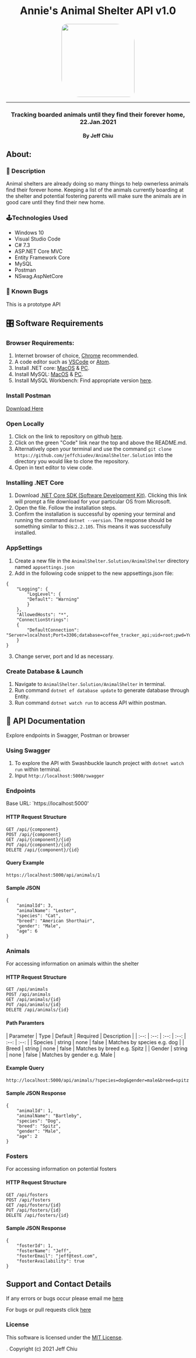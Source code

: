 <div align="center">

# Annie's Animal Shelter API v1.0

<img src="https://github.com/jeffchiudev.png" width="200px" height="auto" style="border-radius: 15px 50px;"><br>
________________________
<h3>Tracking boarded animals until they find their forever home, 22.Jan.2021</h3>
<h4> By Jeff Chiu</h4>
</div>

## About: 

### 📖 Description

Animal shelters are already doing so many things to help ownerless animals find their forever home.  Keeping a  list of the animals currently boarding at the shelter and potential fostering parents will make sure the animals are in good care until they find their new home.  

### 🕹️Technologies Used

- Windows 10
- Visual Studio Code
- C# 7.3
- ASP.NET Core MVC
- Entity Framework Core
- MySQL
- Postman
- NSwag.AspNetCore

### 🐛 Known Bugs

This is a prototype API

## 🎛️ Software Requirements

### Browser Requirements: 
1. Internet browser of choice, [Chrome](https://www.google.com/chrome/?brand=CHBD&brand=FHFK&gclid=CjwKCAiA_9r_BRBZEiwAHZ_v19Z0_XYzZ8NiG2AyZJ9A8ZVQjOBCYIuyRcS3Muc41TZCA_PL0n3s6hoCiaEQAvD_BwE&gclsrc=aw.ds) recommended.
2. A code editor such as [VSCode](https://code.visualstudio.com/) or [Atom](https://atom.io/).
3. Install .NET core: [MacOS](https://dotnet.microsoft.com/download/thank-you/dotnet-sdk-2.2.106-macos-x64-installer) & [PC](https://dotnet.microsoft.com/download/thank-you/dotnet-sdk-2.2.203-windows-x64-installer).
4. Install MySQL: [MacOS](https://dev.mysql.com/downloads/file/?id=484914) & [PC](https://dev.mysql.com/downloads/file/?id=484919).
5. Install MySQL Workbench: Find appropriate version [here](https://dev.mysql.com/downloads/workbench/).

### Install Postman

[Download Here](https://www.postman.com/downloads/)

### Open Locally

1. Click on the link to repository on github [here](https://github.com/jeffchiudev/AnimalShelter.Solution). 
2. Click on the green "Code" link near the top and above the README.md.
3. Alternatively open your terminal and use the command `git clone https://github.com/jeffchiudev/AnimalShelter.Solution` into the directory you would like to clone the repository.
4. Open in text editor to view code.

### Installing .NET Core

1. Download [.NET Core SDK (Software Development Kit)](https://dotnet.microsoft.com/download/thank-you/dotnet-sdk-2.2.106-macos-x64-installer). Clicking this link will prompt a file download for your particular OS from Microsoft.
2. Open the file. Follow the installation steps.
3. Confirm the installation is successful by opening your terminal and running the command `dotnet --version`. The response should be something similar to this:`2.2.105`. This means it was successfully installed.

### AppSettings

1. Create a new file in the `AnimalShelter.Solution/AnimalShelter` directory named `appsettings.json`
2. Add in the following code snippet to the new appsettings.json file:

```
{
    "Logging": {
        "LogLevel": {
        "Default": "Warning"
        }
    },
    "AllowedHosts": "*",
    "ConnectionStrings": 
    {
        "DefaultConnection": "Server=localhost;Port=3306;database=coffee_tracker_api;uid=root;pwd=YourPassword;"
    }
}
```
3. Change server, port and Id as necessary.  

### Create Database & Launch

1. Navigate to `AnimalShelter.Solution/AnimalShelter` in terminal. 
2. Run command `dotnet ef database update` to generate database through Entity.
3. Run command `dotnet watch run` to access API within postman.


## 📝 API Documentation

Explore endpoints in Swagger, Postman or browser

### Using Swagger

1. To explore the API with Swashbuckle launch project with `dotnet watch run` within terminal.
2. Input `http://localhost:5000/swagger`

### Endpoints

Base URL: `https://localhost:5000'

#### HTTP Request Structure
```
GET /api/{component}
POST /api/{component}
GET /api/{component}/{id}
PUT /api/{component}/{id}
DELETE /api/{component}/{id}
```

#### Query Example
```
https://localhost:5000/api/animals/1
```

#### Sample JSON
```
{
    "animalId": 3,
    "animalName": "Lester",
    "species": "Cat",
    "breed": "American Shorthair",
    "gender": "Male",
    "age": 6
}
```

### Animals 
For accessing information on animals within the shelter

#### HTTP Request Structure
```
GET /api/animals
POST /api/animals
GET /api/animals/{id}
PUT /api/animals/{id}
DELETE /api/animals/{id}
```
#### Path Paramters
| Parameter | Type | Default | Required | Description |
| :--: | :--: | :--: | :--: | :--: | :--: |
| Species | string | none | false | Matches by species e.g. dog |
| Breed | string | none | false | Matches by breed e.g. Spitz |
| Gender | string | none | false | Matches by gender e.g. Male |

#### Example Query
```
http://localhost:5000/api/animals/?species=dog&gender=male&breed=spitz
```
#### Sample JSON Response
```
{
    "animalId": 1,
    "animalName": "Bartleby",
    "species": "Dog",
    "breed": "Spitz",
    "gender": "Male",
    "age": 2
}
```

### Fosters
For accessing information on potential fosters

#### HTTP Request Structure
```
GET /api/fosters
POST /api/fosters
GET /api/fosters/{id}
PUT /api/fosters/{id}
DELETE /api/fosters/{id}
```
#### Sample JSON Response
```
{
    "fosterId": 1,
    "fosterName": "Jeff",
    "fosterEmail": "jeff@test.com",
    "fosterAvailability": true
}
```

## Support and Contact Details

If any errors or bugs occur please email me [here](jeffchiudev@gmail.com)

For bugs or pull requests click [here](https://github.com/jeffchiudev/AnimalShelter.Solution/issues)

### License

This software is licensed under the [MIT License](https://choosealicense.com/licenses/mit/).

<img src="https://apprecs.org/gp/images/app-icons/300/7c/air.capoo.jpg" width="1%" height="auto" style="border-radius: 50%"> Copyright (c) 2021 Jeff Chiu 